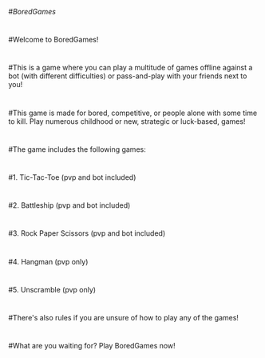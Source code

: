 #*BoredGames*
# 
#Welcome to BoredGames!
# 
#This is a game where you can play a multitude of games offline against a bot (with different difficulties) or pass-and-play with your friends next to you!
# 
#This game is made for bored, competitive, or people alone with some time to kill. Play numerous childhood or new, strategic or luck-based, games! 
# 
#The game includes the following games:
# 
#1. Tic-Tac-Toe (pvp and bot included)
# 
#2. Battleship (pvp and bot included)
# 
#3. Rock Paper Scissors (pvp and bot included)
# 
#4. Hangman (pvp only)
# 
#5. Unscramble (pvp only)
# 
#There's also rules if you are unsure of how to play any of the games!
# 
#What are you waiting for? Play BoredGames now!
